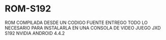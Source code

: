 # ROM-S192
ROM COMPILADA DESDE UN CODIGO FUENTE ENTREGO TODO LO NECESARIO PARA INSTALARLA 
EN UNA  CONSOLA DE VIDEO JUEGO JXD S192 NVIDIA ANDROID 4.4.2

